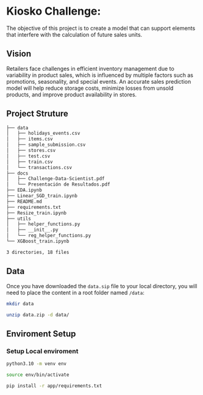 # Kiosko Challenge: 
The objective of this project is to create a model that can support elements that interfere with the calculation of future sales units.

## Vision
Retailers face challenges in efficient inventory management due to variability in product sales, which is influenced by multiple factors such as promotions, seasonality, and special events. An accurate sales prediction model will help reduce storage costs, minimize losses from unsold products, and improve product availability in stores.

## Project Struture

```bash
├── data
│   ├── holidays_events.csv
│   ├── items.csv
│   ├── sample_submission.csv
│   ├── stores.csv
│   ├── test.csv
│   ├── train.csv
│   └── transactions.csv
├── docs
│   ├── Challenge-Data-Scientist.pdf
│   └── Presentación de Resultados.pdf
├── EDA.ipynb
├── Linear_SGD_train.ipynb
├── README.md
├── requirements.txt
├── Resize_train.ipynb
├── utils
│   ├── helper_functions.py
│   ├── __init__.py
│   └── reg_helper_functions.py
└── XGBoost_train.ipynb

3 directories, 18 files
```
## Data

Once you have downloaded the `data.sip` file to your local directory, you will need to place the content in a root folder named `/data`:

```bash
mkdir data
```

```bash
unzip data.zip -d data/
```

## Enviroment Setup

### Setup Local enviroment 

```bash
python3.10 -m venv env
```

```bash
source env/bin/activate
```

```bash
pip install -r app/requirements.txt
```